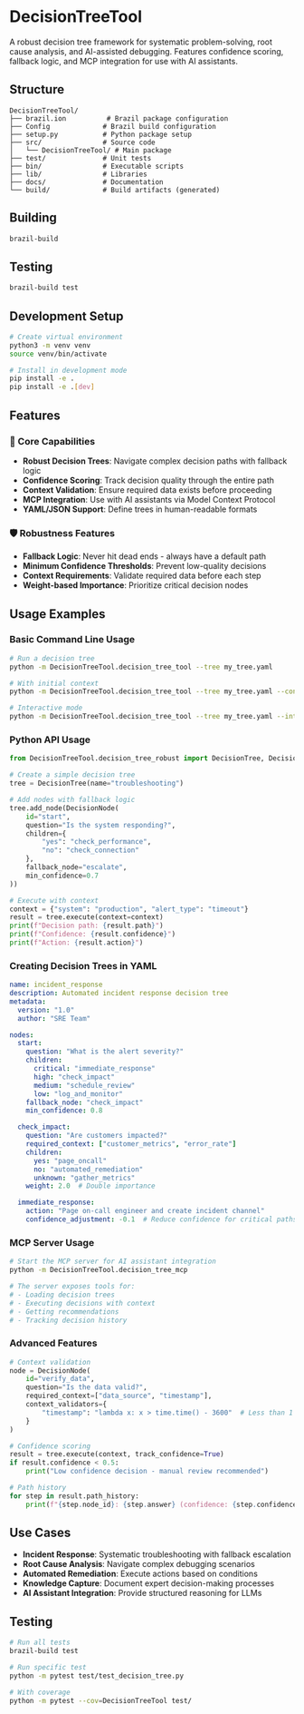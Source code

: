 # DecisionTreeTool

A robust decision tree framework for systematic problem-solving, root cause analysis, and AI-assisted debugging. Features confidence scoring, fallback logic, and MCP integration for use with AI assistants.

## Structure

```
DecisionTreeTool/
├── brazil.ion          # Brazil package configuration
├── Config             # Brazil build configuration
├── setup.py           # Python package setup
├── src/               # Source code
│   └── DecisionTreeTool/ # Main package
├── test/              # Unit tests
├── bin/               # Executable scripts
├── lib/               # Libraries
├── docs/              # Documentation
└── build/             # Build artifacts (generated)
```

## Building

```bash
brazil-build
```

## Testing

```bash
brazil-build test
```

## Development Setup

```bash
# Create virtual environment
python3 -m venv venv
source venv/bin/activate

# Install in development mode
pip install -e .
pip install -e .[dev]
```

## Features

### 🎯 Core Capabilities
- **Robust Decision Trees**: Navigate complex decision paths with fallback logic
- **Confidence Scoring**: Track decision quality through the entire path
- **Context Validation**: Ensure required data exists before proceeding
- **MCP Integration**: Use with AI assistants via Model Context Protocol
- **YAML/JSON Support**: Define trees in human-readable formats

### 🛡️ Robustness Features
- **Fallback Logic**: Never hit dead ends - always have a default path
- **Minimum Confidence Thresholds**: Prevent low-quality decisions
- **Context Requirements**: Validate required data before each step
- **Weight-based Importance**: Prioritize critical decision nodes

## Usage Examples

### Basic Command Line Usage

```bash
# Run a decision tree
python -m DecisionTreeTool.decision_tree_tool --tree my_tree.yaml

# With initial context
python -m DecisionTreeTool.decision_tree_tool --tree my_tree.yaml --context '{"alert": "Container2", "severity": "high"}'

# Interactive mode
python -m DecisionTreeTool.decision_tree_tool --tree my_tree.yaml --interactive
```

### Python API Usage

```python
from DecisionTreeTool.decision_tree_robust import DecisionTree, DecisionNode

# Create a simple decision tree
tree = DecisionTree(name="troubleshooting")

# Add nodes with fallback logic
tree.add_node(DecisionNode(
    id="start",
    question="Is the system responding?",
    children={
        "yes": "check_performance",
        "no": "check_connection"
    },
    fallback_node="escalate",
    min_confidence=0.7
))

# Execute with context
context = {"system": "production", "alert_type": "timeout"}
result = tree.execute(context=context)
print(f"Decision path: {result.path}")
print(f"Confidence: {result.confidence}")
print(f"Action: {result.action}")
```

### Creating Decision Trees in YAML

```yaml
name: incident_response
description: Automated incident response decision tree
metadata:
  version: "1.0"
  author: "SRE Team"

nodes:
  start:
    question: "What is the alert severity?"
    children:
      critical: "immediate_response"
      high: "check_impact"
      medium: "schedule_review"
      low: "log_and_monitor"
    fallback_node: "check_impact"
    min_confidence: 0.8

  check_impact:
    question: "Are customers impacted?"
    required_context: ["customer_metrics", "error_rate"]
    children:
      yes: "page_oncall"
      no: "automated_remediation"
      unknown: "gather_metrics"
    weight: 2.0  # Double importance

  immediate_response:
    action: "Page on-call engineer and create incident channel"
    confidence_adjustment: -0.1  # Reduce confidence for critical paths
```

### MCP Server Usage

```bash
# Start the MCP server for AI assistant integration
python -m DecisionTreeTool.decision_tree_mcp

# The server exposes tools for:
# - Loading decision trees
# - Executing decisions with context
# - Getting recommendations
# - Tracking decision history
```

### Advanced Features

```python
# Context validation
node = DecisionNode(
    id="verify_data",
    question="Is the data valid?",
    required_context=["data_source", "timestamp"],
    context_validators={
        "timestamp": "lambda x: x > time.time() - 3600"  # Less than 1 hour old
    }
)

# Confidence scoring
result = tree.execute(context, track_confidence=True)
if result.confidence < 0.5:
    print("Low confidence decision - manual review recommended")

# Path history
for step in result.path_history:
    print(f"{step.node_id}: {step.answer} (confidence: {step.confidence})")
```

## Use Cases

- **Incident Response**: Systematic troubleshooting with fallback escalation
- **Root Cause Analysis**: Navigate complex debugging scenarios
- **Automated Remediation**: Execute actions based on conditions
- **Knowledge Capture**: Document expert decision-making processes
- **AI Assistant Integration**: Provide structured reasoning for LLMs

## Testing

```bash
# Run all tests
brazil-build test

# Run specific test
python -m pytest test/test_decision_tree.py

# With coverage
python -m pytest --cov=DecisionTreeTool test/
```
